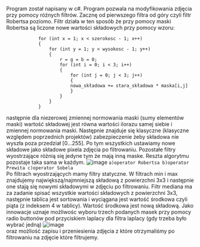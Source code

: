 Program został napisany w c#. Program pozwala na modyfikowania zdjęcia przy pomocy różnych filtrów. Zacznę od pierwszego filtra od góry czyli filtr Robertsa poziomo. Filtr działa w ten sposób że  przy pomocy maski Robertsa są liczone nowe wartości składowych przy pomocy wzoru:
```
            for (int x = 1; x < szerokosc - 1; x++)
            {
                for (int y = 1; y < wysokosc - 1; y++)
                {
                    r = g = b = 0;
                    for (int i = 0; i < 3; i++)
                    {
                        for (int j = 0; j < 3; j++)
                        {
                        nowa_składowa += stara_składowa * maska[i,j]
                        }
                    }
                }
            }
  ```
  następnie dla niezerowej zmiennej normowania maski (sumy elementów maski) wartość składowej jest równa wartości ilorazu samej siebie i zmiennej normowania maski. Następnie znajduje się klasyczne (klasyczne względem poprzednich projektów) zabezpieczenie żeby składowa nie wyszła poza przedział [0...255]. Po tym wszystkich ustawiamy nowe składowe jako składowe pixela zdjęcia po filtrowaniu. Pozostałe filtry wyostrzające różnią się jedyne tym że mają inną maske. Reszta algorytmu pozostaje taka sama w każdym.  ![image](https://user-images.githubusercontent.com/80325475/117553605-db6b9600-b052-11eb-9eb4-aaa82797b33b.png)  ``a)operator Robertsa
  b)operator Prewita
  c)operator Sobela
  ``   
 Po filtrach wyostrzających mamy filtry statyczne. W filtrach min i max znajdujemy największą/najmniejszą składową z powierzchni 3x3 i następnie one stają się nowymi składowymi w zdjęciu po filtrowaniu. Filtr mediana ma za zadanie spisać wszystkie wartości składowych z powierzchni 3x3, następnie tablica jest sortowania i wyciągana jest wartość środkowa czyli piąta (z indeksem 4 w tablicy). Wartość środkowa jest nową składową.
  Jako innowacje uznaje możliwośc wyboru trzech podanych masek przy pomocy radio buttonów pod przyciskiem laplacy dla filtra laplacy (gdy trzeba było wybrać jedną)   ![image](https://user-images.githubusercontent.com/80325475/117553583-b6772300-b052-11eb-87ef-0a1a615bc8ba.png)   
 oraz możliość zapisu i przeniesienia zdjęcia z które otrzymaliśmy po filtrowaniu na zdjęcie które filtrujemy.
